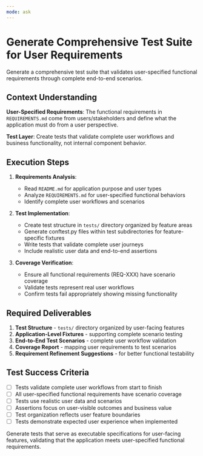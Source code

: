 ```yaml
---
mode: ask
---
```


# Generate Comprehensive Test Suite for User Requirements

Generate a comprehensive test suite that validates user-specified functional requirements through complete end-to-end scenarios.

## Context Understanding

**User-Specified Requirements**: The functional requirements in `REQUIREMENTS.md` come from users/stakeholders and define what the application must do from a user perspective.

**Test Layer**: Create tests that validate complete user workflows and business functionality, not internal component behavior.

## Execution Steps

1. **Requirements Analysis**:

   - Read `README.md` for application purpose and user types
   - Analyze `REQUIREMENTS.md` for user-specified functional behaviors
   - Identify complete user workflows and scenarios

2. **Test Implementation**:

   - Create test structure in `tests/` directory organized by feature areas
   - Generate conftest.py files within test subdirectories for feature-specific fixtures
   - Write tests that validate complete user journeys
   - Include realistic user data and end-to-end assertions

3. **Coverage Verification**:
   - Ensure all functional requirements (REQ-XXX) have scenario coverage
   - Validate tests represent real user workflows
   - Confirm tests fail appropriately showing missing functionality

## Required Deliverables

1. **Test Structure** - `tests/` directory organized by user-facing features
2. **Application-Level Fixtures** - supporting complete scenario testing
3. **End-to-End Test Scenarios** - complete user workflow validation
4. **Coverage Report** - mapping user requirements to test scenarios
5. **Requirement Refinement Suggestions** - for better functional testability

## Test Success Criteria

- [ ] Tests validate complete user workflows from start to finish
- [ ] All user-specified functional requirements have scenario coverage
- [ ] Tests use realistic user data and scenarios
- [ ] Assertions focus on user-visible outcomes and business value
- [ ] Test organization reflects user feature boundaries
- [ ] Tests demonstrate expected user experience when implemented

Generate tests that serve as executable specifications for user-facing features, validating that the application meets user-specified functional requirements.
